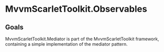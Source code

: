 # MvvmScarletToolkit.Observables

## Goals

MvvmScarletToolkit.Mediator is part of the MvvmScarletToolkit framework, containing a simple implementation of the mediator pattern.
